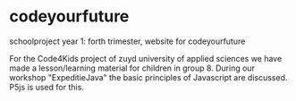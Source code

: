 # codeyourfuture
schoolproject year 1: forth trimester, website for codeyourfuture 

For the Code4Kids project of zuyd university of applied sciences we have made a lesson/learning material for children in group 8. During our workshop "ExpeditieJava" the basic principles of Javascript are discussed. P5js is used for this.
